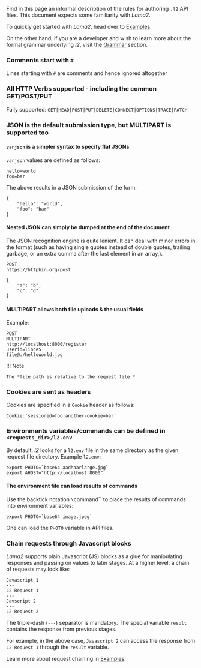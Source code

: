 Find in this page an informal description of
the rules for authoring `.l2` API files. This
document expects some familiarity with *Lama2*.

To quickly get started with *Lama2*, head over
to [Examples](../tutorials/examples.md). 

On the
other hand, if you are a developer and wish to
learn more about the formal grammar underlying
*l2*, visit the [Grammar](../reference/grammar.md) 
section.

### Comments start with `#`

Lines starting with `#` are comments and hence ignored altogether

### All HTTP Verbs supported - including the common GET/POST/PUT

Fully supported: `GET|HEAD|POST|PUT|DELETE|CONNECT|OPTIONS|TRACE|PATCH`

### JSON is the default submission type, but MULTIPART is supported too


#### `varjson` is a simpler syntax to specify flat JSONs

`varjson` values are defined as follows:

```
hello=world
foo=bar
```

The above results in a JSON submission of the form:

```
{
	"hello": "world",
	"foo": "bar"
}
```

#### Nested JSON can simply be dumped at the end of the document

The JSON recognition engine is quite lenient. It can deal with 
minor errors in the format (such as having single quotes instead
of double quotes, trailing garbage, or an extra comma after the
last element in an array,). 

```
POST
https://httpbin.org/post

{
    "a": "b",
    "c": "d"
}
```



#### MULTIPART allows both file uploads & the usual fields

Example:

```
POST
MULTIPART
http://localhost:8000/register
userid=lince5
file@./helloworld.jpg
```

!!! Note

    The *file path is relative to the request file.*

###  Cookies are sent as headers

Cookies are specified in a `Cookie` header as follows:

```
Cookie:'sessionid=foo;another-cookie=bar'
```

### Environments variables/commands can be defined in `<requests_dir>/l2.env`

By default, *l2* looks for a `l2.env` file in the same directory as the given
request file directory. Example `l2.env`:

```
export PHOTO=`base64 aadhaarlarge.jpg`
export AHOST="http://localhost:8000"
```

#### The environment file can load results of commands

Use the backtick notation `\`command\`` to place the results of
commands into environment variables:

```
export PHOTO=`base64 image.jpeg`
```

One can load the `PHOTO` variable in API files.

### Chain requests through Javascript blocks

*Lama2* supports plain Javascript (JS) blocks
as a glue for manipulating responses and passing on
values to later stages. At a higher
level, a chain of requests may look like:

```
Javascript 1
---
L2 Request 1
---
Javscript 2
---
L2 Request 2
```

The triple-dash (`---`) separator is mandatory. The special
variable `result` contains the response from previous stages.

For example, in the above case, `Javascript 2` can access the response from `L2 Request 1` through the `result` variable.

Learn more about request chaining in [Examples](../tutorials/examples.md#chain-requests-using-javascript).